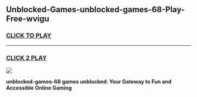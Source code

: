 
## Unblocked-Games-unblocked-games-68-Play-Free-wvigu
<h3>
<a href="https://premium76.site?title=unblocked-games-68&ref=10A">CLICK TO PLAY</a></h3>
<hr>

<h3>
<a href="https://premium76.site?title=unblocked-games-68&ref=10A">CLICK 2 PLAY</a>
  
</h3>

<a href="https://premium76.site?title=unblocked-games-68&ref=10A"><img src="https://clearcache.store/games.png"></a>


**unblocked-games-68 games unblocked: Your Gateway to Fun and Accessible Online Gaming**
